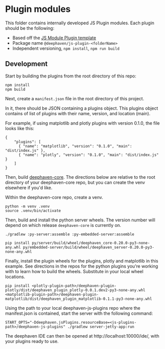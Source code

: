 # Plugin modules

This folder contains internally developed JS Plugin modules. Each plugin should be the following:

- Based off the [JS Module Plugin template](https://github.com/deephaven/deephaven-js-plugin-template/)
- Package name `@deephaven/js-plugin-<folderName>`
- Independent versioning, `npm install`, `npm run build`

## Development

Start by building the plugins from the root directory of this repo:
```
npm install
npm build
```

Next, create a `manifest.json` file in the root directory of this project.

In it, there should be JSON containing a plugins object. This plugins object contains of list of plugins with their name, version, and location (main).

For example, if using matplotlib and plotly plugins with version 0.1.0, the file looks like this:
```
{
    "plugins": [
      { "name": "matplotlib", "version": "0.1.0", "main": "dist/index.js" },
      { "name": "plotly", "version": "0.1.0", "main": "dist/index.js" }
    ]
}
```

Then, build [deephaven-core](https://github.com/deephaven/deephaven-core). The directions below are relative to the root directory of your deephaven-core repo, but you can create the venv elsewhere if you'd like.

Within the deephaven-core repo, create a venv.
```
python -m venv .venv
source .venv/bin/activate
```

Then, build and install the python server wheels. The version number will depend on which release `deephaven-core` is currently on.
```
./gradlew :py-server:assemble :py-embedded-server:assemble

pip install py/server/build/wheel/deephaven_core-0.20.0-py3-none-any.whl py/embedded-server/build/wheel/deephaven_server-0.20.0-py3-none-any.whl 
```

Finally, install the plugin wheels for the plugins, plotly and matplotlib in this example. See directions in the repos for the python plugins you're working with to learn how to build the wheels. Substitute in your local wheel locations.
```
pip install <plotly-plugin-path>/deephaven-plugin-plotly/dist/deephaven_plugin_plotly-0.0.1.dev2-py3-none-any.whl <matplotlib-plugin-path>/deephaven-plugin-matplotlib/dist/deephaven_plugin_matplotlib-0.1.1-py3-none-any.whl
```

Using the path to your local deephaven-js-plugins repo where the manifest.json is contained, start the server with the following command:
```
START_OPTS="-Ddeephaven.jsPlugins.resourceBase=<js-plugins-path>/deephaven-js-plugins" ./gradlew server-jetty-app:run
```
The deephaven IDE can then be opened at http://localhost:10000/ide/, with your plugins ready to use.